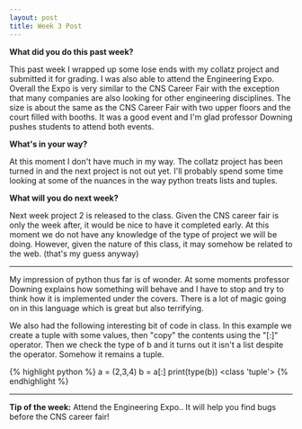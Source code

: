 ```yaml
---
layout: post
title: Week 3 Post
---
```





**What did you do this past week?**

This past week I wrapped up some lose ends with my collatz project and submitted it for grading. I was also able to attend the Engineering Expo. Overall the Expo is very similar to the CNS Career Fair with the exception that many companies are also looking for other engineering disciplines. The size is about the same as the CNS Career Fair with two upper floors and the court filled with booths. It was a good event and I'm glad professor Downing pushes students to attend both events. 

**What's in your way?**

At this moment I don't have much in my way. The collatz project has been turned in and the next project is not out yet. I'll probably spend some time looking at some of the nuances in the way python treats lists and tuples. 

**What will you do next week?**

Next week project 2 is released to the class. Given the CNS career fair is only the week after, it would be nice to have it completed early. At this moment we do not have any knowledge of the type of project we will be doing. However, given the nature of this class, it may somehow be related to the web. (that's my guess anyway) 

***

My impression of python thus far is of wonder. At some moments professor Downing explains how something will behave and I have to stop and try to think how it is implemented under the covers. There is a lot of magic going on in this language which is great but also terrifying. 

We also had the following interesting bit of code in class. In this example we create a tuple with some values, then "copy" the contents using the "[:]" operator. Then we check the type of b and it turns out it isn't a list despite the operator. Somehow it remains a tuple. 

{% highlight python %}
a = (2,3,4)
b = a[:]
print(type(b))
<class 'tuple'>
{% endhighlight %}

***

**Tip of the week:**
Attend the Engineering Expo.. It will help you find bugs before the CNS career fair!

